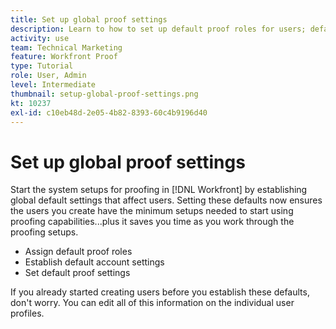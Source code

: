 ```yaml
---
title: Set up global proof settings
description: Learn to how to set up default proof roles for users; default proofing account settings; and default proof settings for proofing.
activity: use
team: Technical Marketing
feature: Workfront Proof
type: Tutorial
role: User, Admin
level: Intermediate
thumbnail: setup-global-proof-settings.png
kt: 10237
exl-id: c10eb48d-2e05-4b82-8393-60c4b9196d40
---
```

# Set up global proof settings

Start the system setups for proofing in [!DNL Workfront] by establishing global default settings that affect users. Setting these defaults now ensures the users you create have the minimum setups needed to start using proofing capabilities...plus it saves you time as you work through the proofing setups.

* Assign default proof roles
* Establish default account settings
* Set default proof settings

If you already started creating users before you establish these defaults, don't worry. You can edit all of this information on the individual user profiles.
